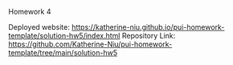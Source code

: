 Homework 4 

Deployed website: https://katherine-niu.github.io/pui-homework-template/solution-hw5/index.html
Repository Link: https://github.com/Katherine-Niu/pui-homework-template/tree/main/solution-hw5 
